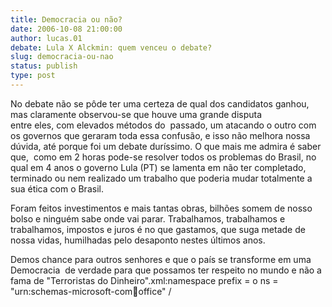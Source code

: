 ```yaml
---
title: Democracia ou não?
date: 2006-10-08 21:00:00
author: lucas.01
debate: Lula X Alckmin: quem venceu o debate?
slug: democracia-ou-nao
status: publish 
type: post
---
```


No debate não se pôde ter uma certeza de qual dos candidatos ganhou, mas claramente observou-se que houve uma grande disputa entre eles, com elevados métodos do  passado, um atacando o outro com os governos que geraram toda essa confusão, e isso não melhora nossa dúvida, até porque foi um debate duríssimo. O que mais me admira é saber que,  como em 2 horas pode-se resolver todos os problemas do Brasil, no qual em 4 anos o governo Lula (PT) se lamenta em não ter completado, terminado ou nem realizado um trabalho que poderia mudar totalmente a sua ética com o Brasil. 


Foram feitos investimentos e mais tantas obras, bilhões somem de nosso bolso e ninguém sabe onde vai parar. Trabalhamos, trabalhamos e trabalhamos, impostos e juros é no que gastamos, que suga metade de nossa vidas, humilhadas pelo desaponto nestes últimos anos.


Demos chance para outros senhores e que o país se transforme em uma Democracia  de verdade para que possamos ter respeito no mundo e não a fama de "Terroristas do Dinheiro".xml:namespace prefix = o ns = "urn:schemas-microsoft-com:office:office" /


